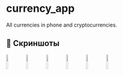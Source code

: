 # currency_app

All currencies in phone and cryptocurrencies.


## 📸 Скриншоты

<p float="left">
  <img src="https://drive.google.com/uc?export=view&id=1cCiFFiD7xyhi2-S8nvBHjC8HIV33eXcT" width="10%" />
  <img src="https://drive.google.com/uc?export=view&id=1ZtNPpYdooj2Tho-VZ1mGZbr8Ld7KtiUi" width="10%" />
  <img src="https://drive.google.com/uc?export=view&id=1qRVhOyXrbJuf8stVHfWM6to7LPVr_6ei" width="10%" />
  <img src="https://drive.google.com/uc?export=view&id=1lURD7cqRcMtQSin16ALP6awya8rCWd3Y" width="10%" />
  <img src="https://drive.google.com/uc?export=view&id=1ZME8s9MmCaEWJXbg9qdjimUpxpGFOVsJ" width="10%" />
  <img src="https://drive.google.com/uc?export=view&id=1fJGMBIlBaTDxF8oGAGvVrwFP5FsPkFsA" width="10%" />
</p>
